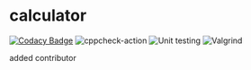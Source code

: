 # calculator

[![Codacy Badge](https://app.codacy.com/project/badge/Grade/6efa2590cdd744eba20a99359e5fb1da)](https://www.codacy.com/gh/sanket1411-svg/calculator/dashboard?utm_source=github.com&amp;utm_medium=referral&amp;utm_content=sanket1411-svg/calculator&amp;utm_campaign=Badge_Grade)
![cppcheck-action](https://github.com/sanket1411-svg/calculator/workflows/cppcheck-action/badge.svg)
![Unit testing](https://github.com/sanket1411-svg/calculator/workflows/Unit%20testing/badge.svg)
![Valgrind](https://github.com/sanket1411-svg/calculator/workflows/Valgrind/badge.svg)

added contributor
